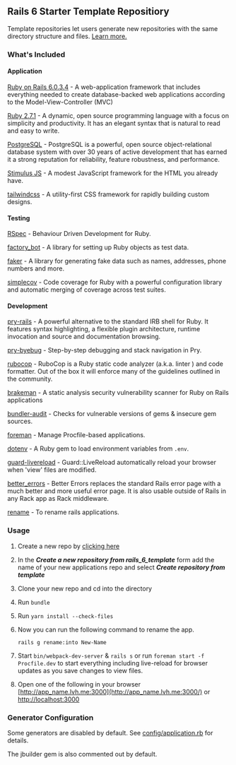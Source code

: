 ## Rails 6 Starter Template Repositiory

Template repositories let users generate new repositories with the same directory structure and files. [Learn more.](https://docs.github.com/en/free-pro-team@latest/github/creating-cloning-and-archiving-repositories/creating-a-repository-from-a-template)

###  What's Included

#### Application

[Ruby on Rails 6.0.3.4](https://github.com/rails/rails) - A web-application framework that includes everything needed to create database-backed web applications according to the Model-View-Controller (MVC)

[Ruby 2.7.1](https://www.ruby-lang.org/en/news/2020/03/31/ruby-2-7-1-released/) - A dynamic, open source programming language with a focus on simplicity and productivity. It has an elegant syntax that is natural to read and easy to write.

[PostgreSQL](https://www.postgresql.org/) - PostgreSQL is a powerful, open source object-relational database system with over 30 years of active development that has earned it a strong reputation for reliability, feature robustness, and performance.

[Stimulus JS](https://stimulusjs.org/) - A modest JavaScript framework for the HTML you already have.

[tailwindcss](https://tailwindcss.com/) - A utility-first CSS framework for rapidly building custom designs.

####  Testing
[RSpec](https://github.com/rspec/rspec-rails) - Behaviour Driven Development for Ruby.

[factory_bot](https://github.com/thoughtbot/factory_bot) - A library for setting up Ruby objects as test data.

[faker](https://github.com/faker-ruby/faker) - A library for generating fake data such as names, addresses, phone numbers and more.

[simplecov](https://github.com/simplecov-ruby/simplecov) - Code coverage for Ruby with a powerful configuration library and automatic merging of coverage across test suites.

#### Development
[pry-rails](https://github.com/rweng/pry-rails) - A powerful alternative to the standard IRB shell for Ruby. It features syntax highlighting, a flexible plugin architecture, runtime invocation and source and documentation browsing.

[pry-byebug](https://github.com/deivid-rodriguez/pry-byebug) - Step-by-step debugging and stack navigation in Pry.

[rubocop](https://github.com/rubocop-hq/rubocop) - RuboCop is a Ruby static code analyzer (a.k.a. linter ) and code formatter. Out of the box it will enforce many of the guidelines outlined in the community.

[brakeman](https://github.com/presidentbeef/brakeman) - A static analysis security vulnerability scanner for Ruby on Rails applications

[bundler-audit](https://github.com/rubysec/bundler-audit) - Checks for vulnerable versions of gems & insecure gem sources.

[foreman](https://github.com/ddollar/foreman) - Manage Procfile-based applications.

[dotenv](https://github.com/bkeepers/dotenv) - A Ruby gem to load environment variables from `.env`.

[guard-livereload](https://github.com/guard/guard-livereload) -   Guard::LiveReload automatically reload your browser when 'view' files are modified.

[better_errors](https://github.com/BetterErrors/better_errors) - Better Errors replaces the standard Rails error page with a much better and more useful error page. It is also usable outside of Rails in any Rack app as Rack middleware.

[rename](https://github.com/morshedalam/rename) - To rename rails applications.

### Usage

1. Create a new repo by [clicking here](https://github.com/davidteren/rails_6_template/generate)
2. In the ***Create a new repository from rails_6_template*** form add the name of your new applications repo and select ***Create repository from template***
3. Clone your new repo and cd into the directory
4. Run `bundle`
5. Run `yarn install --check-files`
6. Now you can run the following command to rename the app.

       rails g rename:into New-Name

7. Start `bin/webpack-dev-server` & `rails s` or run `foreman start -f Procfile.dev` to start everything including live-reload for browser updates as you save changes to view files.
8. Open one of the following in your browser [http://app_name.lvh.me:3000](http://app_name.lvh.me:3000/) or [http://localhost:3000](http://localhost:3000/)


###  Generator Configuration
Some generators are disabled by default. See [config/application.rb](config/application.rb) for details.

 The jbuilder gem is also commented out by default.
